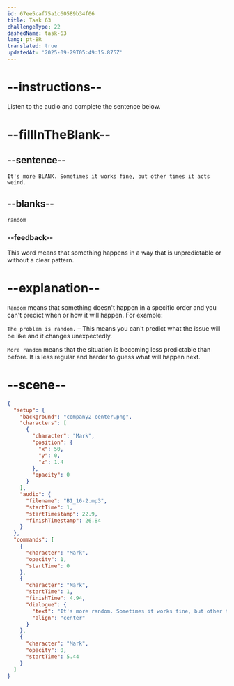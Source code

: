 ```yaml
---
id: 67ee5caf75a1c60589b34f06
title: Task 63
challengeType: 22
dashedName: task-63
lang: pt-BR
translated: true
updatedAt: '2025-09-29T05:49:15.875Z'
---
```


<!-- (Audio) Mark: It's more random. Sometimes it works fine, but other times it acts weird. -->

# --instructions--

Listen to the audio and complete the sentence below.

# --fillInTheBlank--

## --sentence--

`It's more BLANK. Sometimes it works fine, but other times it acts weird.`

## --blanks--

`random`

### --feedback--

This word means that something happens in a way that is unpredictable or without a clear pattern.

# --explanation--

`Random` means that something doesn't happen in a specific order and you can't predict when or how it will happen. For example:

`The problem is random.` – This means you can't predict what the issue will be like and it changes unexpectedly.

`More random` means that the situation is becoming less predictable than before. It is less regular and harder to guess what will happen next.

# --scene--

```json
{
  "setup": {
    "background": "company2-center.png",
    "characters": [
      {
        "character": "Mark",
        "position": {
          "x": 50,
          "y": 0,
          "z": 1.4
        },
        "opacity": 0
      }
    ],
    "audio": {
      "filename": "B1_16-2.mp3",
      "startTime": 1,
      "startTimestamp": 22.9,
      "finishTimestamp": 26.84
    }
  },
  "commands": [
    {
      "character": "Mark",
      "opacity": 1,
      "startTime": 0
    },
    {
      "character": "Mark",
      "startTime": 1,
      "finishTime": 4.94,
      "dialogue": {
        "text": "It's more random. Sometimes it works fine, but other times it acts weird.",
        "align": "center"
      }
    },
    {
      "character": "Mark",
      "opacity": 0,
      "startTime": 5.44
    }
  ]
}
```
